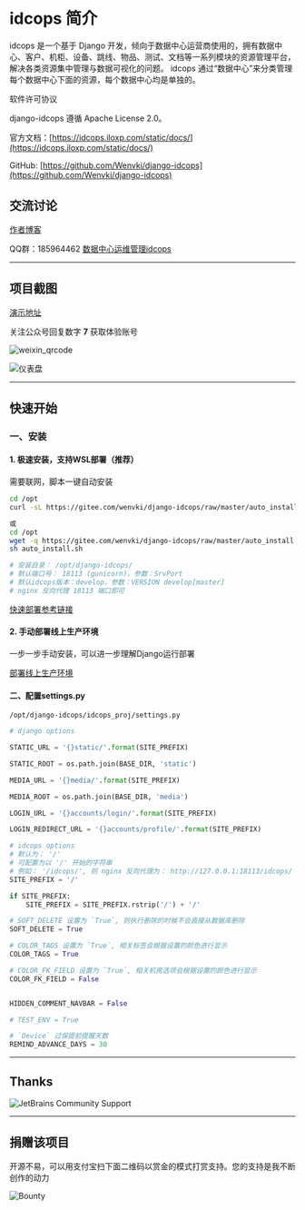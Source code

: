 # idcops 简介

idcops 是一个基于 Django 开发，倾向于数据中心运营商使用的，拥有数据中心、客户、机柜、设备、跳线、物品、测试、文档等一系列模块的资源管理平台，解决各类资源集中管理与数据可视化的问题。
idcops 通过“数据中心”来分类管理每个数据中心下面的资源，每个数据中心均是单独的。

软件许可协议

django-idcops 遵循 Apache License 2.0。

官方文档：[https://idcops.iloxp.com/static/docs/](https://idcops.iloxp.com/static/docs/)

GitHub: [https://github.com/Wenvki/django-idcops](https://github.com/Wenvki/django-idcops)

## 交流讨论

[作者博客](https://www.iloxp.com)

QQ群：185964462
[数据中心运维管理idcops](https://jq.qq.com/?_wv=1027&k=5SVIbPP)

---

## 项目截图

[演示地址](http://idcops.iloxp.com/)

关注公众号回复数字 **7** 获取体验账号

![weixin_qrcode](https://gitee.com/wenvki/django-idcops/raw/master/screenshots/qrcode_for_weixin.jpg)

![仪表盘](https://gitee.com/wenvki/django-idcops/raw/master/screenshots/2018-12-25_173535.jpg)

---

## 快速开始

### 一、安装

#### **1. 极速安装，支持WSL部署（推荐）**

需要联网，脚本一键自动安装

```bash
cd /opt
curl -sL https://gitee.com/wenvki/django-idcops/raw/master/auto_install.sh | sh

或
cd /opt
wget -q https://gitee.com/wenvki/django-idcops/raw/master/auto_install.sh
sh auto_install.sh

# 安装目录： /opt/django-idcops/ 
# 默认端口号： 18113 (gunicorn)，参数：SrvPort
# 默认idcops版本：develop，参数：VERSION develop[master]
# nginx 反向代理 18113 端口即可
```

[快速部署参考链接](https://mp.weixin.qq.com/s/fOcdTfr6274_Erh3fOftQw)

#### **2. 手动部署线上生产环境**

一步一步手动安装，可以进一步理解Django运行部署

[部署线上生产环境](https://www.iloxp.com/archive/2390/)

#### 二、配置settings.py

`/opt/django-idcops/idcops_proj/settings.py`

```python
# django options

STATIC_URL = '{}static/'.format(SITE_PREFIX)

STATIC_ROOT = os.path.join(BASE_DIR, 'static')

MEDIA_URL = '{}media/'.format(SITE_PREFIX)

MEDIA_ROOT = os.path.join(BASE_DIR, 'media')

LOGIN_URL = '{}accounts/login/'.format(SITE_PREFIX)

LOGIN_REDIRECT_URL = '{}accounts/profile/'.format(SITE_PREFIX)

# idcops options
# 默认为： '/'
# 可配置为以 '/' 开始的字符串
# 例如： '/idcops/', 则 nginx 反向代理为： http://127.0.0.1:18113/idcops/
SITE_PREFIX = '/'

if SITE_PREFIX:
    SITE_PREFIX = SITE_PREFIX.rstrip('/') + '/'

# SOFT_DELETE 设置为 `True`, 则执行删除的时候不会直接从数据库删除
SOFT_DELETE = True

# COLOR_TAGS 设置为 `True`, 相关标签会根据设置的颜色进行显示
COLOR_TAGS = True

# COLOR_FK_FIELD 设置为 `True`, 相关机房选项会根据设置的颜色进行显示
COLOR_FK_FIELD = False


HIDDEN_COMMENT_NAVBAR = False

# TEST_ENV = True

# `Device` 过保提前提醒天数
REMIND_ADVANCE_DAYS = 30
```

---

## Thanks

![JetBrains Community Support](https://gitee.com/wenvki/django-idcops/raw/master/screenshots/jetbrains.svg)

---

## 捐赠该项目

开源不易，可以用支付宝扫下面二维码以赏金的模式打赏支持。您的支持是我不断创作的动力

![Bounty](https://gitee.com/wenvki/django-idcops/raw/master/screenshots/bounty_for_zfb.png)
